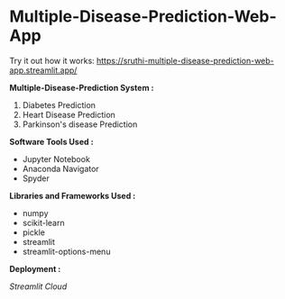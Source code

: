 # Multiple-Disease-Prediction-Web-App

Try it out how it works: https://sruthi-multiple-disease-prediction-web-app.streamlit.app/

**Multiple-Disease-Prediction System :**

1. Diabetes Prediction
2. Heart Disease Prediction
3. Parkinson's disease Prediction

**Software Tools Used :**

- Jupyter Notebook
- Anaconda Navigator
- Spyder

**Libraries and Frameworks Used :**

- numpy
- scikit-learn
- pickle
- streamlit
- streamlit-options-menu

**Deployment :**

*Streamlit Cloud*
